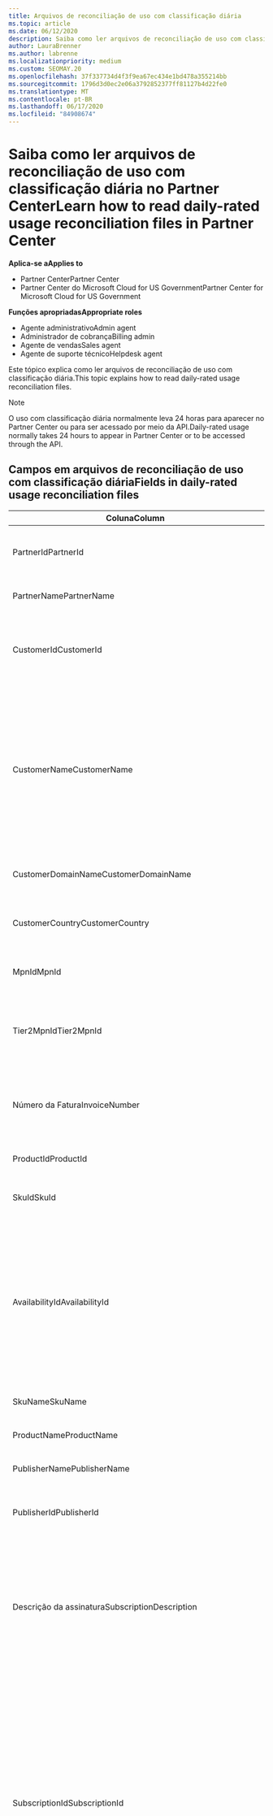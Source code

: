 ```yaml
---
title: Arquivos de reconciliação de uso com classificação diária
ms.topic: article
ms.date: 06/12/2020
description: Saiba como ler arquivos de reconciliação de uso com classificação diária no Partner Center.
author: LauraBrenner
ms.author: labrenne
ms.localizationpriority: medium
ms.custom: SEOMAY.20
ms.openlocfilehash: 37f337734d4f3f9ea67ec434e1bd478a355214bb
ms.sourcegitcommit: 1796d3d0ec2e06a3792852377ff81127b4d22fe0
ms.translationtype: MT
ms.contentlocale: pt-BR
ms.lasthandoff: 06/17/2020
ms.locfileid: "84908674"
---
```

# <a name="learn-how-to-read-daily-rated-usage-reconciliation-files-in-partner-center"></a><span data-ttu-id="9e919-103">Saiba como ler arquivos de reconciliação de uso com classificação diária no Partner Center</span><span class="sxs-lookup"><span data-stu-id="9e919-103">Learn how to read daily-rated usage reconciliation files in Partner Center</span></span>

<span data-ttu-id="9e919-104">**Aplica-se a**</span><span class="sxs-lookup"><span data-stu-id="9e919-104">**Applies to**</span></span>

- <span data-ttu-id="9e919-105">Partner Center</span><span class="sxs-lookup"><span data-stu-id="9e919-105">Partner Center</span></span>
- <span data-ttu-id="9e919-106">Partner Center do Microsoft Cloud for US Government</span><span class="sxs-lookup"><span data-stu-id="9e919-106">Partner Center for Microsoft Cloud for US Government</span></span>

<span data-ttu-id="9e919-107">**Funções apropriadas**</span><span class="sxs-lookup"><span data-stu-id="9e919-107">**Appropriate roles**</span></span>

- <span data-ttu-id="9e919-108">Agente administrativo</span><span class="sxs-lookup"><span data-stu-id="9e919-108">Admin agent</span></span>
- <span data-ttu-id="9e919-109">Administrador de cobrança</span><span class="sxs-lookup"><span data-stu-id="9e919-109">Billing admin</span></span>
- <span data-ttu-id="9e919-110">Agente de vendas</span><span class="sxs-lookup"><span data-stu-id="9e919-110">Sales agent</span></span>
- <span data-ttu-id="9e919-111">Agente de suporte técnico</span><span class="sxs-lookup"><span data-stu-id="9e919-111">Helpdesk agent</span></span>

<span data-ttu-id="9e919-112">Este tópico explica como ler arquivos de reconciliação de uso com classificação diária.</span><span class="sxs-lookup"><span data-stu-id="9e919-112">This topic explains how to read daily-rated usage reconciliation files.</span></span>

>[!NOTE]
><span data-ttu-id="9e919-113">O uso com classificação diária normalmente leva 24 horas para aparecer no Partner Center ou para ser acessado por meio da API.</span><span class="sxs-lookup"><span data-stu-id="9e919-113">Daily-rated usage normally takes 24 hours to appear in Partner Center or to be accessed through the API.</span></span>

## <a name="fields-in-daily-rated-usage-reconciliation-files"></a><span data-ttu-id="9e919-114">Campos em arquivos de reconciliação de uso com classificação diária</span><span class="sxs-lookup"><span data-stu-id="9e919-114">Fields in daily-rated usage reconciliation files</span></span>

| <span data-ttu-id="9e919-115">Coluna</span><span class="sxs-lookup"><span data-stu-id="9e919-115">Column</span></span> | <span data-ttu-id="9e919-116">Descrição</span><span class="sxs-lookup"><span data-stu-id="9e919-116">Description</span></span> |
| ------ | ----------- |
| <span data-ttu-id="9e919-117">PartnerId</span><span class="sxs-lookup"><span data-stu-id="9e919-117">PartnerId</span></span> | <span data-ttu-id="9e919-118">Identificador de parceiro no formato GUID.</span><span class="sxs-lookup"><span data-stu-id="9e919-118">Partner identifier in GUID format.</span></span> |
| <span data-ttu-id="9e919-119">PartnerName</span><span class="sxs-lookup"><span data-stu-id="9e919-119">PartnerName</span></span> | <span data-ttu-id="9e919-120">Nome do parceiro.</span><span class="sxs-lookup"><span data-stu-id="9e919-120">Partner name.</span></span> |
| <span data-ttu-id="9e919-121">CustomerId</span><span class="sxs-lookup"><span data-stu-id="9e919-121">CustomerId</span></span> | <span data-ttu-id="9e919-122">Identificador exclusivo da Microsoft para o cliente no formato GUID.</span><span class="sxs-lookup"><span data-stu-id="9e919-122">Unique Microsoft identifier for the customer in GUID format.</span></span> |
| <span data-ttu-id="9e919-123">CustomerName</span><span class="sxs-lookup"><span data-stu-id="9e919-123">CustomerName</span></span> | <span data-ttu-id="9e919-124">Nome da organização do cliente, conforme relatado na Central de parceiros.</span><span class="sxs-lookup"><span data-stu-id="9e919-124">Customer's organization name as reported in Partner Center.</span></span> <span data-ttu-id="9e919-125">*Essa coluna é muito importante para reconciliar a fatura com as informações do sistema.*</span><span class="sxs-lookup"><span data-stu-id="9e919-125">*This column is very important for reconciling the invoice with your system information.*</span></span> |
| <span data-ttu-id="9e919-126">CustomerDomainName</span><span class="sxs-lookup"><span data-stu-id="9e919-126">CustomerDomainName</span></span> | <span data-ttu-id="9e919-127">O nome de domínio do cliente.</span><span class="sxs-lookup"><span data-stu-id="9e919-127">The customer's domain name.</span></span> |
| <span data-ttu-id="9e919-128">CustomerCountry</span><span class="sxs-lookup"><span data-stu-id="9e919-128">CustomerCountry</span></span> | <span data-ttu-id="9e919-129">O país em que o cliente está localizado.</span><span class="sxs-lookup"><span data-stu-id="9e919-129">The country in which the customer is located.</span></span> |
| <span data-ttu-id="9e919-130">MpnId</span><span class="sxs-lookup"><span data-stu-id="9e919-130">MpnId</span></span> | <span data-ttu-id="9e919-131">Identificador de MPN do parceiro CSP.</span><span class="sxs-lookup"><span data-stu-id="9e919-131">MPN identifier of the CSP partner.</span></span> |
| <span data-ttu-id="9e919-132">Tier2MpnId</span><span class="sxs-lookup"><span data-stu-id="9e919-132">Tier2MpnId</span></span> | <span data-ttu-id="9e919-133">Identificador MPN do revendedor do registro para a assinatura.</span><span class="sxs-lookup"><span data-stu-id="9e919-133">MPN identifier of the reseller of record for the subscription.</span></span> |
| <span data-ttu-id="9e919-134">Número da Fatura</span><span class="sxs-lookup"><span data-stu-id="9e919-134">InvoiceNumber</span></span> | <span data-ttu-id="9e919-135">Número da fatura em que a transação especificada é exibida.</span><span class="sxs-lookup"><span data-stu-id="9e919-135">Invoice number where the specified transaction appears.</span></span> |
| <span data-ttu-id="9e919-136">ProductId</span><span class="sxs-lookup"><span data-stu-id="9e919-136">ProductId</span></span> | <span data-ttu-id="9e919-137">O identificador do produto.</span><span class="sxs-lookup"><span data-stu-id="9e919-137">The identifier for the product.</span></span> |
| <span data-ttu-id="9e919-138">SkuId</span><span class="sxs-lookup"><span data-stu-id="9e919-138">SkuId</span></span> | <span data-ttu-id="9e919-139">O identificador de um SKU específico.</span><span class="sxs-lookup"><span data-stu-id="9e919-139">The identifier for a particular SKU.</span></span> |
| <span data-ttu-id="9e919-140">AvailabilityId</span><span class="sxs-lookup"><span data-stu-id="9e919-140">AvailabilityId</span></span> | <span data-ttu-id="9e919-141">O identificador para a disponibilidade de um SKU específico.</span><span class="sxs-lookup"><span data-stu-id="9e919-141">The identifier for a particular SKU's availability.</span></span> <span data-ttu-id="9e919-142">Isso mostra se o SKU está disponível para compra no país, moeda, segmento do setor, etc.</span><span class="sxs-lookup"><span data-stu-id="9e919-142">This shows whether the SKU is available for purchase in the given country, currency, industry segment, etc.</span></span> |
| <span data-ttu-id="9e919-143">SkuName</span><span class="sxs-lookup"><span data-stu-id="9e919-143">SkuName</span></span> | <span data-ttu-id="9e919-144">O título de uma SKU em particular.</span><span class="sxs-lookup"><span data-stu-id="9e919-144">The title for a particular SKU.</span></span> |
| <span data-ttu-id="9e919-145">ProductName</span><span class="sxs-lookup"><span data-stu-id="9e919-145">ProductName</span></span> | <span data-ttu-id="9e919-146">O nome do produto.</span><span class="sxs-lookup"><span data-stu-id="9e919-146">The name of the product.</span></span> |
| <span data-ttu-id="9e919-147">PublisherName</span><span class="sxs-lookup"><span data-stu-id="9e919-147">PublisherName</span></span> | <span data-ttu-id="9e919-148">O nome do publicador.</span><span class="sxs-lookup"><span data-stu-id="9e919-148">The name of the publisher.</span></span> |
| <span data-ttu-id="9e919-149">PublisherId</span><span class="sxs-lookup"><span data-stu-id="9e919-149">PublisherId</span></span> | <span data-ttu-id="9e919-150">O identificador do Publicador no formato GUID.</span><span class="sxs-lookup"><span data-stu-id="9e919-150">The identifier of the publisher in GUID format.</span></span> |
| <span data-ttu-id="9e919-151">Descrição da assinatura</span><span class="sxs-lookup"><span data-stu-id="9e919-151">SubscriptionDescription</span></span> | <span data-ttu-id="9e919-152">O nome da oferta de serviço comprada pelo cliente, conforme definido na tabela de preços.</span><span class="sxs-lookup"><span data-stu-id="9e919-152">The name of the service offering purchased by the customer, as defined in the price list.</span></span> <span data-ttu-id="9e919-153">(Este é um campo idêntico a **oferecer**).</span><span class="sxs-lookup"><span data-stu-id="9e919-153">(This is an identical field to **OfferName**).</span></span> |
| <span data-ttu-id="9e919-154">SubscriptionId</span><span class="sxs-lookup"><span data-stu-id="9e919-154">SubscriptionId</span></span> | <span data-ttu-id="9e919-155">Identificador exclusivo de uma assinatura na plataforma de faturamento da Microsoft.</span><span class="sxs-lookup"><span data-stu-id="9e919-155">Unique identifier for a subscription in the Microsoft billing platform.</span></span> <span data-ttu-id="9e919-156">Não usado para reconciliação.</span><span class="sxs-lookup"><span data-stu-id="9e919-156">Not used for reconciliation.</span></span> <span data-ttu-id="9e919-157">*Esse identificador não é o mesmo que a **ID de assinatura** no console de administração do parceiro.*</span><span class="sxs-lookup"><span data-stu-id="9e919-157">*This identifier is not the same as the **Subscription ID** on the partner admin console.*</span></span> |
| <span data-ttu-id="9e919-158">ChargeStartDate</span><span class="sxs-lookup"><span data-stu-id="9e919-158">ChargeStartDate</span></span> | <span data-ttu-id="9e919-159">Data de início do ciclo de cobrança (exceto ao apresentar datas de dados de uso latentes anteriormente não cobrados do ciclo de cobrança anterior).</span><span class="sxs-lookup"><span data-stu-id="9e919-159">Start date of the billing cycle (except when presenting dates of previously uncharged latent usage data from the previous billing cycle).</span></span> <span data-ttu-id="9e919-160">A hora sempre é o início do dia, 0h00.</span><span class="sxs-lookup"><span data-stu-id="9e919-160">The time is always the beginning of the day, 0:00.</span></span> |
| <span data-ttu-id="9e919-161">Data final da cobrança</span><span class="sxs-lookup"><span data-stu-id="9e919-161">ChargeEndDate</span></span> | <span data-ttu-id="9e919-162">Data de término do ciclo de cobrança (exceto ao apresentar datas de dados de uso latentes anteriormente não cobrados do ciclo de cobrança anterior).</span><span class="sxs-lookup"><span data-stu-id="9e919-162">End date of billing cycle (except when presenting dates of previously uncharged latent usage data from the previous billing cycle).</span></span> <span data-ttu-id="9e919-163">A hora é sempre o fim do dia, 23:59.</span><span class="sxs-lookup"><span data-stu-id="9e919-163">The time is always the end of the day, 23:59.</span></span> |
| <span data-ttu-id="9e919-164">UsageDate</span><span class="sxs-lookup"><span data-stu-id="9e919-164">UsageDate</span></span> | <span data-ttu-id="9e919-165">Data de uso do serviço.</span><span class="sxs-lookup"><span data-stu-id="9e919-165">Date of service usage.</span></span> |
| <span data-ttu-id="9e919-166">MeterType</span><span class="sxs-lookup"><span data-stu-id="9e919-166">MeterType</span></span> | <span data-ttu-id="9e919-167">O tipo de medidor.</span><span class="sxs-lookup"><span data-stu-id="9e919-167">The type of meter.</span></span> |
| <span data-ttu-id="9e919-168">MeterCategory</span><span class="sxs-lookup"><span data-stu-id="9e919-168">MeterCategory</span></span> | <span data-ttu-id="9e919-169">O serviço de nível superior para o uso.</span><span class="sxs-lookup"><span data-stu-id="9e919-169">The top-level service for the usage.</span></span> |
| <span data-ttu-id="9e919-170">MeterId</span><span class="sxs-lookup"><span data-stu-id="9e919-170">MeterId</span></span> | <span data-ttu-id="9e919-171">O identificador do medidor que está sendo usado.</span><span class="sxs-lookup"><span data-stu-id="9e919-171">The identifier for the meter being used.</span></span> |
| <span data-ttu-id="9e919-172">MeterSubCategory</span><span class="sxs-lookup"><span data-stu-id="9e919-172">MeterSubCategory</span></span> | <span data-ttu-id="9e919-173">O tipo de serviço do Azure, que pode afetar a taxa.</span><span class="sxs-lookup"><span data-stu-id="9e919-173">The type of Azure service, which can affect the rate.</span></span> |
| <span data-ttu-id="9e919-174">MeterName</span><span class="sxs-lookup"><span data-stu-id="9e919-174">MeterName</span></span> | <span data-ttu-id="9e919-175">A unidade de medida para o medidor que está sendo consumido.</span><span class="sxs-lookup"><span data-stu-id="9e919-175">The unit of measure for the meter being consumed.</span></span> |
| <span data-ttu-id="9e919-176">MeterRegion</span><span class="sxs-lookup"><span data-stu-id="9e919-176">MeterRegion</span></span> | <span data-ttu-id="9e919-177">Essa coluna identifica a localização de um data center dentro da região para serviços onde isso é aplicável e preenchido.</span><span class="sxs-lookup"><span data-stu-id="9e919-177">This column identifies the location of a data center within the region for services where this is applicable and populated.</span></span> |
| <span data-ttu-id="9e919-178">Unidade</span><span class="sxs-lookup"><span data-stu-id="9e919-178">Unit</span></span> | <span data-ttu-id="9e919-179">A unidade do **nome**do recurso.</span><span class="sxs-lookup"><span data-stu-id="9e919-179">The unit of the resource **Name**.</span></span> |
| <span data-ttu-id="9e919-180">ResourceLocation</span><span class="sxs-lookup"><span data-stu-id="9e919-180">ResourceLocation</span></span> | <span data-ttu-id="9e919-181">O data center onde o medidor está em execução.</span><span class="sxs-lookup"><span data-stu-id="9e919-181">The data center where the meter is running.</span></span> |
| <span data-ttu-id="9e919-182">ConsumedService</span><span class="sxs-lookup"><span data-stu-id="9e919-182">ConsumedService</span></span> | <span data-ttu-id="9e919-183">O serviço da plataforma do Azure que você usou.</span><span class="sxs-lookup"><span data-stu-id="9e919-183">The Azure platform service that you used.</span></span> |
| <span data-ttu-id="9e919-184">ResourceGroup</span><span class="sxs-lookup"><span data-stu-id="9e919-184">ResourceGroup</span></span> | <span data-ttu-id="9e919-185">Representa um contêiner que mantém recursos relacionados para uma solução do Azure.</span><span class="sxs-lookup"><span data-stu-id="9e919-185">Represents a container that holds related resources for an Azure solution.</span></span> |
| <span data-ttu-id="9e919-186">ResourceURI</span><span class="sxs-lookup"><span data-stu-id="9e919-186">ResourceURI</span></span> | <span data-ttu-id="9e919-187">O URI do recurso que está sendo usado.</span><span class="sxs-lookup"><span data-stu-id="9e919-187">The URI of the resource being used.</span></span> |
| <span data-ttu-id="9e919-188">ChargeType</span><span class="sxs-lookup"><span data-stu-id="9e919-188">ChargeType</span></span> | <span data-ttu-id="9e919-189">O tipo de preço ou ajuste.</span><span class="sxs-lookup"><span data-stu-id="9e919-189">The type of charge or adjustment.</span></span>  |
| <span data-ttu-id="9e919-190">UnitPrice</span><span class="sxs-lookup"><span data-stu-id="9e919-190">UnitPrice</span></span> | <span data-ttu-id="9e919-191">Preço por licença, conforme publicado na lista de preços no momento da compra.</span><span class="sxs-lookup"><span data-stu-id="9e919-191">Price per license, as published in the price list at the time of purchase.</span></span> <span data-ttu-id="9e919-192">Verifique se esse preço corresponde às informações armazenadas em seu sistema de cobrança durante a reconciliação.</span><span class="sxs-lookup"><span data-stu-id="9e919-192">Make sure this price matches the information stored in your billing system during reconciliation.</span></span> |
| <span data-ttu-id="9e919-193">Quantidade</span><span class="sxs-lookup"><span data-stu-id="9e919-193">Quantity</span></span> | <span data-ttu-id="9e919-194">Número de licenças.</span><span class="sxs-lookup"><span data-stu-id="9e919-194">Number of licenses.</span></span> <span data-ttu-id="9e919-195">Verifique se esse preço corresponde às informações armazenadas em seu sistema de cobrança durante a reconciliação.</span><span class="sxs-lookup"><span data-stu-id="9e919-195">Make sure this price matches the information stored in your billing system during reconciliation.</span></span> |
| <span data-ttu-id="9e919-196">UnitType</span><span class="sxs-lookup"><span data-stu-id="9e919-196">UnitType</span></span> | <span data-ttu-id="9e919-197">O tipo de unidade em que o medidor é cobrado.</span><span class="sxs-lookup"><span data-stu-id="9e919-197">The type of unit the meter is charged in.</span></span>  |
| <span data-ttu-id="9e919-198">BillingPreTaxTotal</span><span class="sxs-lookup"><span data-stu-id="9e919-198">BillingPreTaxTotal</span></span> | <span data-ttu-id="9e919-199">Valor total de cobrança antes dos impostos.</span><span class="sxs-lookup"><span data-stu-id="9e919-199">Total billing amount before taxes.</span></span> |
| <span data-ttu-id="9e919-200">BillingCurrency</span><span class="sxs-lookup"><span data-stu-id="9e919-200">BillingCurrency</span></span> | <span data-ttu-id="9e919-201">A moeda na região geográfica do cliente.</span><span class="sxs-lookup"><span data-stu-id="9e919-201">The currency in the customer's geographic region.</span></span> |
| <span data-ttu-id="9e919-202">PricingPreTaxTotal</span><span class="sxs-lookup"><span data-stu-id="9e919-202">PricingPreTaxTotal</span></span> | <span data-ttu-id="9e919-203">O preço antes da adição de impostos.</span><span class="sxs-lookup"><span data-stu-id="9e919-203">The pricing before taxes are added.</span></span> |
| <span data-ttu-id="9e919-204">PricingCurrency</span><span class="sxs-lookup"><span data-stu-id="9e919-204">PricingCurrency</span></span> | <span data-ttu-id="9e919-205">A moeda na lista de preços.</span><span class="sxs-lookup"><span data-stu-id="9e919-205">The currency in the price list.</span></span> |
| <span data-ttu-id="9e919-206">ServiceInfo1</span><span class="sxs-lookup"><span data-stu-id="9e919-206">ServiceInfo1</span></span> | <span data-ttu-id="9e919-207">O número de conexões do barramento de serviço que foram provisionadas e utilizadas em um determinado dia.</span><span class="sxs-lookup"><span data-stu-id="9e919-207">The number of Service Bus connections that were provisioned and utilized on a given day.</span></span> |
| <span data-ttu-id="9e919-208">ServiceInfo2</span><span class="sxs-lookup"><span data-stu-id="9e919-208">ServiceInfo2</span></span> | <span data-ttu-id="9e919-209">Um campo herdado que captura metadados específicos do serviço opcionais.</span><span class="sxs-lookup"><span data-stu-id="9e919-209">A legacy field that captures optional service-specific metadata.</span></span> |
| <span data-ttu-id="9e919-210">Marcações</span><span class="sxs-lookup"><span data-stu-id="9e919-210">Tags</span></span> | <span data-ttu-id="9e919-211">Representa uma organização lógica dos recursos do Azure definidos pelo usuário.</span><span class="sxs-lookup"><span data-stu-id="9e919-211">Represents a logical organization of Azure resources set by the user.</span></span> |
| <span data-ttu-id="9e919-212">AdditionalInfo</span><span class="sxs-lookup"><span data-stu-id="9e919-212">AdditionalInfo</span></span> | <span data-ttu-id="9e919-213">Informações adicionais não abordadas em outras colunas.</span><span class="sxs-lookup"><span data-stu-id="9e919-213">Any additional information not covered in other columns.</span></span> |
| <span data-ttu-id="9e919-214">EffectiveUnitPrice</span><span class="sxs-lookup"><span data-stu-id="9e919-214">EffectiveUnitPrice</span></span> | <span data-ttu-id="9e919-215">O valor real cobrado por unidade, incluindo descontos, crédito acumulado, etc.</span><span class="sxs-lookup"><span data-stu-id="9e919-215">The actual value charged per unit, including any discounts, earned credit, etc.</span></span> |
| <span data-ttu-id="9e919-216">PCToBCExchangeRate</span><span class="sxs-lookup"><span data-stu-id="9e919-216">PCToBCExchangeRate</span></span> | <span data-ttu-id="9e919-217">Taxa de câmbio aplicada para a moeda de preço à moeda de cobrança.</span><span class="sxs-lookup"><span data-stu-id="9e919-217">Exchange rate applied for pricing currency to billing currency.</span></span> |
| <span data-ttu-id="9e919-218">PCToBCExchangeRateDate</span><span class="sxs-lookup"><span data-stu-id="9e919-218">PCToBCExchangeRateDate</span></span> | <span data-ttu-id="9e919-219">A data na qual a moeda de preço para a moeda de cobrança é determinada.</span><span class="sxs-lookup"><span data-stu-id="9e919-219">The date on which the pricing currency to the billing currency is determined.</span></span> |
| <span data-ttu-id="9e919-220">EntitlementId</span><span class="sxs-lookup"><span data-stu-id="9e919-220">EntitlementId</span></span> | <span data-ttu-id="9e919-221">Representa a ID da assinatura do Azure.</span><span class="sxs-lookup"><span data-stu-id="9e919-221">Represents the Azure Subscription ID.</span></span> |
| <span data-ttu-id="9e919-222">EntitlementDescription</span><span class="sxs-lookup"><span data-stu-id="9e919-222">EntitlementDescription</span></span> | <span data-ttu-id="9e919-223">Representa o nome da ID da assinatura do Azure.</span><span class="sxs-lookup"><span data-stu-id="9e919-223">Represents the name of the Azure Subscription ID.</span></span> |
| <span data-ttu-id="9e919-224">PartnerEarnedCreditPercentage</span><span class="sxs-lookup"><span data-stu-id="9e919-224">PartnerEarnedCreditPercentage</span></span> | <span data-ttu-id="9e919-225">Exibe o PartnerEarnedCredit para o item de linha.</span><span class="sxs-lookup"><span data-stu-id="9e919-225">Displays the PartnerEarnedCredit for the line item.</span></span> <span data-ttu-id="9e919-226">O crédito acumulado será de 0 ou 15 por cento</span><span class="sxs-lookup"><span data-stu-id="9e919-226">Earned credit will be either 0 or 15 percent</span></span> |

>[!NOTE]
><span data-ttu-id="9e919-227">O uso com classificação diária normalmente leva 24 horas para aparecer no Partner Center ou para ser acessado por meio da API.</span><span class="sxs-lookup"><span data-stu-id="9e919-227">Daily-rated usage normally takes 24 hours to appear in Partner Center or to be accessed through API.</span></span>


